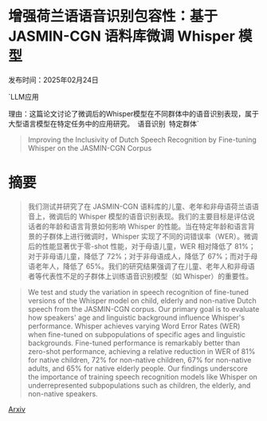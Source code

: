 # 增强荷兰语语音识别包容性：基于 JASMIN-CGN 语料库微调 Whisper 模型

发布时间：2025年02月24日

`LLM应用

理由：这篇论文讨论了微调后的Whisper模型在不同群体中的语音识别表现，属于大型语言模型在特定任务中的应用研究。` `语音识别` `特定群体`

> Improving the Inclusivity of Dutch Speech Recognition by Fine-tuning Whisper on the JASMIN-CGN Corpus

# 摘要

> 我们测试并研究了在 JASMIN-CGN 语料库的儿童、老年和非母语荷兰语语音上，微调后的 Whisper 模型的语音识别表现。我们的主要目标是评估说话者的年龄和语言背景如何影响 Whisper 的性能。当在特定年龄和语言背景的子群体上进行微调时，Whisper 实现了不同的词错误率（WER）。微调后的性能显著优于零-shot 性能，对于母语儿童，WER 相对降低了 81%；对于非母语儿童，降低了 72%；对于非母语成人，降低了 67%；而对于母语老年人，降低了 65%。我们的研究结果强调了在儿童、老年人和非母语者等代表性不足的子群体上训练语音识别模型（如 Whisper）的重要性。

> We test and study the variation in speech recognition of fine-tuned versions of the Whisper model on child, elderly and non-native Dutch speech from the JASMIN-CGN corpus. Our primary goal is to evaluate how speakers' age and linguistic background influence Whisper's performance. Whisper achieves varying Word Error Rates (WER) when fine-tuned on subpopulations of specific ages and linguistic backgrounds. Fine-tuned performance is remarkably better than zero-shot performance, achieving a relative reduction in WER of 81% for native children, 72% for non-native children, 67% for non-native adults, and 65% for native elderly people. Our findings underscore the importance of training speech recognition models like Whisper on underrepresented subpopulations such as children, the elderly, and non-native speakers.

[Arxiv](https://arxiv.org/abs/2502.17284)